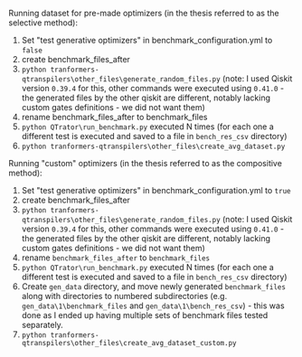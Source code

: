 
Running dataset for pre-made optimizers (in the thesis referred to as the selective method):
1. Set "test generative optimizers" in benchmark_configuration.yml to `false`
2. create benchmark_files_after
3. `python tranformers-qtranspilers\other_files\generate_random_files.py` (note: I used Qiskit version `0.39.4` for this, other commands were executed using `0.41.0` - the generated files by the other qiskit are different, notably lacking custom gates definitions - we did not want them)
4.  rename benchmark_files_after to benchmark_files
5. `python QTrator\run_benchmark.py` executed N times (for each one a different test is executed and saved to a file in `bench_res_csv` directory)
6. `python tranformers-qtranspilers\other_files\create_avg_dataset.py`

Running "custom" optimizers (in the thesis referred to as the compositive method):
1. Set "test generative optimizers" in benchmark_configuration.yml to `true`
2. create benchmark_files_after
3. `python tranformers-qtranspilers\other_files\generate_random_files.py` (note: I used Qiskit version `0.39.4` for this, other commands were executed using `0.41.0` - the generated files by the other qiskit are different, notably lacking custom gates definitions - we did not want them)
4. rename `benchmark_files_after` to `benchmark_files`
5. `python QTrator\run_benchmark.py` executed N times (for each one a different test is executed and saved to a file in `bench_res_csv` directory)
6. Create `gen_data` directory, and move newly generated `benchmark_files` along with directories to numbered subdirectories (e.g. `gen_data\1\benchmark_files` and `gen_data\1\bench_res_csv`) - this was done as I ended up having multiple sets of benchmark files tested separately. 
7. `python tranformers-qtranspilers\other_files\create_avg_dataset_custom.py`